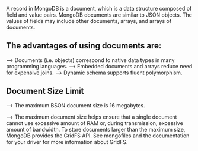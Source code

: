 A record in MongoDB is a document, which is a data structure composed of field and value pairs. 
MongoDB documents are similar to JSON objects. The values of fields may include other documents, 
arrays, and arrays of documents.


The advantages of using documents are:
-----------------------------------------------------------------------------------------------
--> Documents (i.e. objects) correspond to native data types in many programming languages.
--> Embedded documents and arrays reduce need for expensive joins.
--> Dynamic schema supports fluent polymorphism.


Document Size Limit
------------------------------------------------------------------------------------------------
--> The maximum BSON document size is 16 megabytes.

--> The maximum document size helps ensure that a single document cannot use excessive amount of RAM or, 
    during transmission, excessive amount of bandwidth. To store documents larger than the maximum size, 
    MongoDB provides the GridFS API. See mongofiles and the documentation for your driver for more 
    information about GridFS.
    
